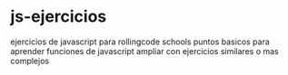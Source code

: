 # js-ejercicios
ejercicios de javascript para rollingcode schools
puntos basicos para aprender funciones de javascript
ampliar con ejercicios similares o mas complejos